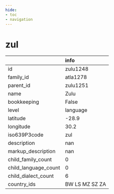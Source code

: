 ```yaml
---
hide:
- toc
- navigation
---
```

# zul
|                      | info           |
|:---------------------|:---------------|
| id                   | zulu1248       |
| family_id            | atla1278       |
| parent_id            | zulu1251       |
| name                 | Zulu           |
| bookkeeping          | False          |
| level                | language       |
| latitude             | -28.9          |
| longitude            | 30.2           |
| iso639P3code         | zul            |
| description          | nan            |
| markup_description   | nan            |
| child_family_count   | 0              |
| child_language_count | 0              |
| child_dialect_count  | 6              |
| country_ids          | BW LS MZ SZ ZA |